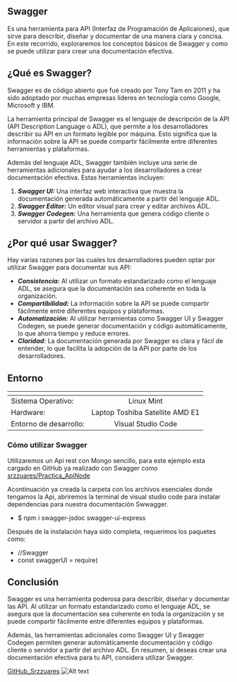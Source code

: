 ## Swagger 

Es una herramienta para API (Interfaz de Programación de Aplicaiones), que sirve para describir, diseñar y documentar
de una manera clara y concisa. En este recorrido, exploraremos los conceptos básicos de Swagger y como se puede utilizar para crear una documentación efectiva.


## ¿Qué es Swagger?

Swagger es de código abierto que fué creado por Tony Tam en 2011 y ha sido adoptado por muchas empresas líderes en tecnología como Google, Microsoft y IBM.


La herramienta principal de Swagger es el lenguaje de descripción de la API (API Description Language o ADL), que permite a los desarrolladores describir su API en un formato legible por máquina. Esto significa que la información sobre la API se puede compartir fácilmente entre diferentes herramientas y plataformas.

Además del lenguaje ADL, Swagger también incluye una serie de herramientas adicionales para ayudar a los desarrolladores a crear documentación efectiva. Estas herramientas incluyen:

1. ***Swagger UI:*** Una interfaz web interactiva que muestra la documentación generada automáticamente a partir del lenguaje ADL.
2. ***Swagger Editor:*** Un editor visual para crear y editar archivos ADL.
3. ***Swagger Codegen:*** Una herramienta que genera código cliente o servidor a partir del archivo ADL.


## ¿Por qué usar Swagger?

Hay varias razones por las cuales los desarrolladores pueden optar por utilizar Swagger para documentar sus API:

- ___Consistencia:___ Al utilizar un formato estandarizado como el lenguaje ADL, se asegura que la documentación sea coherente en toda la organización.
- ___Compartibilidad:___ La información sobre la API se puede compartir fácilmente entre diferentes equipos y plataformas.
- ___Automatización:___ Al utilizar herramientas como Swagger UI y Swagger Codegen, se puede generar documentación y código automáticamente, lo que ahorra tiempo y reduce errores.
- ___Claridad:___ La documentación generada por Swagger es clara y fácil de entender, lo que facilita la adopción de la API por parte de los desarrolladores.

## Entorno

| <!-- --> | <!-- -->  |
|:------------- |:---------------:|
| Sistema Operativo:         | Linux Mint          |
| Hardware:          | Laptop Toshiba Satellite AMD E1          |
| Entorno de desarrollo:         | Visual Studio Code          |

### Cómo utilizar Swagger


Utilizaremos un Api rest con Mongo sencillo, para este ejemplo esta cargado en GitHub ya realizado con Swagger como [srzzuares/Practica_ApiNode](https://github.com/srzzuares/Practica_ApiNode)


Acontinuación ya creada la carpeta con los archivos esenciales donde tengamos la Api, abriremos la terminal de visual studio code para instalar dependencias para nuestra documentación Swwagger.

- $ npm i swagger-jsdoc swagger-ui-express

Después de la instalación haya sido completa, requerimos los paquetes como:
- //Swagger
- const swaggerUI = require(  


## Conclusión


Swagger es una herramienta poderosa para describir, diseñar y documentar las API. Al utilizar un formato estandarizado como el lenguaje ADL, se asegura que la documentación sea coherente en toda la organización y se puede compartir fácilmente entre diferentes equipos y plataformas. 

Además, las herramientas adicionales como Swagger UI y Swagger Codegen permiten generar automáticamente documentación y código cliente o servidor a partir del archivo ADL. En resumen, si deseas crear una documentación efectiva para tu API, considera utilizar Swagger.

[GitHub_Srzzuares](https://github.com/srzzuares?tab=repositories)
![Alt text](/path/to/img.jpg "Optional title")
